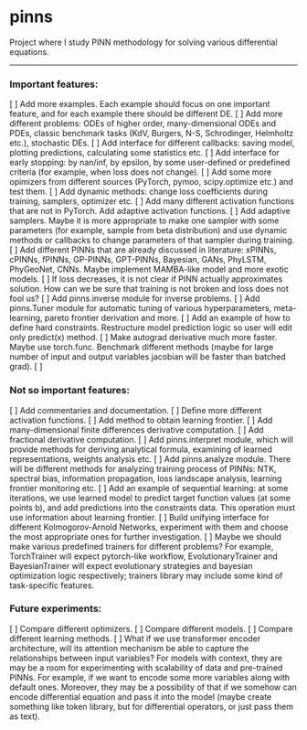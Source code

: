 # pinns
Project where I study PINN methodology for solving various differential equations.

---

### Important features:

[ ] Add more examples. Each example should focus on one important feature, and for each example there should be different DE.
[ ] Add more different problems: ODEs of higher order, many-dimensional ODEs and PDEs, classic benchmark tasks (KdV, Burgers, N-S, Schrodinger, Helmholtz etc.), stochastic DEs.
[ ] Add interface for different callbacks: saving model, plotting predictions, calculating some statistics etc.
[ ] Add interface for early stopping: by nan/inf, by epsilon, by some user-defined or predefined criteria (for example, when loss does not change).
[ ] Add some more opimizers from different sources (PyTorch, pymoo, scipy.optimize etc.) and test them.
[ ] Add dynamic methods: change loss coefficients during training, samplers, optimizer etc.
[ ] Add many different activation functions that are not in PyTorch. Add adaptive activation functions.
[ ] Add adaptive samplers. Maybe it is more appropriate to make one sampler with some parameters (for example, sample from beta distribution) and use dynamic methods or callbacks to change parameters of that sampler during training.
[ ] Add different PINNs that are already discussed in literature: xPINNs, cPINNs, fPINNs, GP-PINNs, GPT-PINNs, Bayesian, GANs, PhyLSTM, PhyGeoNet, CNNs. Maybe implement MAMBA-like model and more exotic models. 
[ ] If loss decreases, it is not clear if PINN actually approximates solution. How can we be sure that training is not broken and loss does not fool us?
[ ] Add pinns.inverse module for inverse problems.
[ ] Add pinns.Tuner module for automatic tuning of various hyperparameters, meta-learning, pareto frontier derivation and more.
[ ] Add an example of how to define hard constraints. Restructure model prediction logic so user will edit only predict(x) method.
[ ] Make autograd derivative much more faster. Maybe use torch.func. Benchmark different methods (maybe for large number of input and output variables jacobian will be faster than batched grad).
[ ]

### Not so important features:

[ ] Add commentaries and documentation.
[ ] Define more different activation functions.
[ ] Add method to obtain learning frontier.
[ ] Add many-dimensional finite differences derivative computation.
[ ] Add fractional derivative computation.
[ ] Add pinns.interpret module, which will provide methods for deriving analytical formula, examining of learned representations, weights analysis etc.
[ ] Add pinns.analyze module. There will be different methods for analyzing training process of PINNs: NTK, spectral bias, information propagation, loss landscape analysis, learning frontier monitoring etc.
[ ] Add an example of sequential learning: at some iterations, we use learned model to predict target function values (at some points b), and add predictions into the constraints data. This operation must use information about learning frontier.
[ ] Build unifying interface for different Kolmogorov-Arnold Networks, experiment with them and choose the most appropriate ones for further investigation.
[ ] Maybe we should make various predefined trainers for different problems? For example, TorchTrainer will expect pytorch-like workflow, EvolutionaryTrainer and BayesianTrainer will expect evolutionary strategies and bayesian optimization logic respectively; trainers library may include some kind of task-specific features.

### Future experiments:

[ ] Compare different optimizers.
[ ] Compare different models.
[ ] Compare different learning methods.
[ ] What if we use transformer encoder architecture, will its attention mechanism be able to capture the relationships between input variables? For models with context, they are may be a room for experimenting with scalability of data and pre-trained PINNs. For example, if we want to encode some more variables along with default ones. Moreover, they may be a possibility of that if we somehow can encode differential equation and pass it into the model (maybe create something like token library, but for differential operators, or just pass them as text).